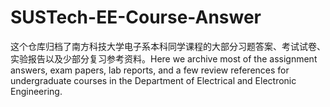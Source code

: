 # SUSTech-EE-Course-Answer
这个仓库归档了南方科技大学电子系本科同学课程的大部分习题答案、考试试卷、实验报告以及少部分复习参考资料。Here we archive most of the assignment answers, exam papers, lab reports, and a few review references for undergraduate courses in the Department of Electrical and Electronic Engineering.
